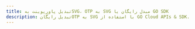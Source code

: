---title: تبدیل پاورپوینت بهSVG، OTP به SVG مبدل رایگان یا GO SDKdescription: تبدیل رایگانOTP به SVG با استفاده از GO Cloud APIs & SDK. همچنین اسناد Microsoft PowerPoint را در Cloud ایجاد، ویرایش و رندر کنید.---